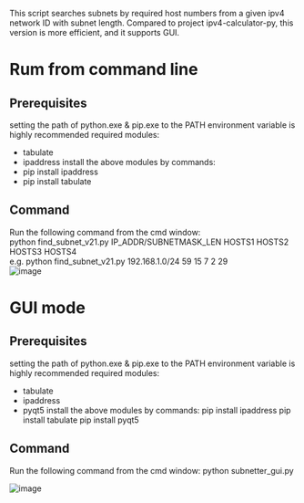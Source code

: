 This script searches subnets by required host numbers from a given ipv4 network ID with subnet length.
Compared to project ipv4-calculator-py, this version is more efficient, and it supports GUI.

# Rum from command line
## Prerequisites
setting the path of python.exe & pip.exe to the PATH environment variable is highly recommended
required modules:
- tabulate
- ipaddress
install the above modules by commands:
- pip install ipaddress
- pip install tabulate
## Command
Run the following command from the cmd window:<br>
python find_subnet_v21.py IP_ADDR/SUBNETMASK_LEN HOSTS1 HOSTS2  HOSTS3 HOSTS4<br>
e.g. python find_subnet_v21.py 192.168.1.0/24 59 15 7 2 29<br>
![image](https://github.com/megatronComing/ipv4-calculator-py-v2/assets/114308295/256fea70-9bf7-4582-9f97-36e63673d672)

# GUI mode
## Prerequisites
setting the path of python.exe & pip.exe to the PATH environment variable is highly recommended
required modules:
- tabulate
- ipaddress
- pyqt5
install the above modules by commands:
pip install ipaddress
pip install tabulate
pip install pyqt5
## Command
Run the following command from the cmd window:
  python subnetter_gui.py

![image](https://github.com/megatronComing/ipv4-calculator-py-v2/assets/114308295/5160649e-f484-4ac9-99d1-bb9412367878)


